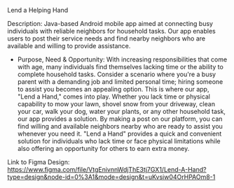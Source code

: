Lend a Helping Hand

Description: Java-based Android mobile app aimed at connecting busy individuals with reliable neighbors for household tasks. Our app enables users to post their service needs and find nearby neighbors who are available and willing to provide assistance. 

- Purpose, Need & Opportunity:
  With increasing responsibilities that come with age, many individuals find themselves lacking time or the ability to complete household tasks. Consider a scenario where you're a busy parent with a demanding job and limited personal time; hiring someone to assist you becomes an appealing option. This is where our app, "Lend a Hand," comes into play. Whether you lack time or physical capability to mow your lawn, shovel snow from your driveway, clean your car, walk your dog, water your plants, or any other household task, our app provides a solution. By making a post on our platform, you can find willing and available neighbors nearby who are ready to assist you whenever you need it. "Lend a Hand" provides a quick and convenient solution for individuals who lack time or face physical limitations while also offering an opportunity for others to earn extra money.

Link to Figma Design: https://www.figma.com/file/VtgEnivnnWdjThE3tj7GX1/Lend-A-Hand?type=design&node-id=0%3A1&mode=design&t=uKvsiw04OrHPAOm8-1 
